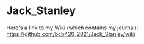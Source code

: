 # Jack_Stanley
Here's a link to my Wiki (which contains my journal): https://github.com/bcb420-2021/Jack_Stanley/wiki

